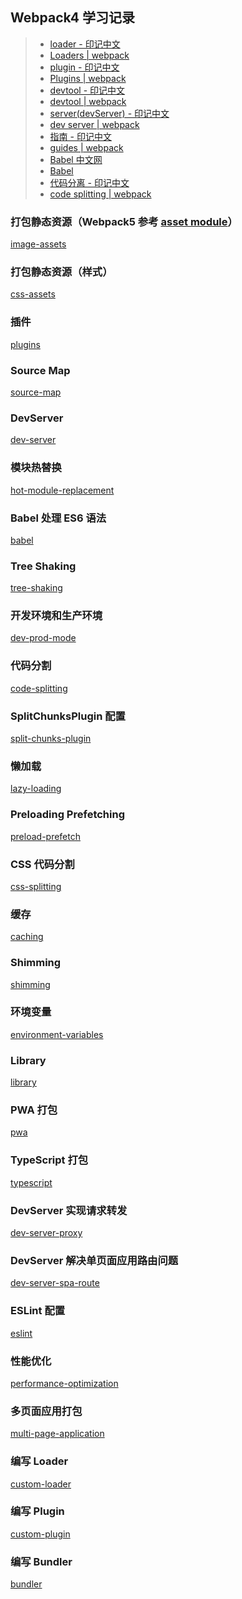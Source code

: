 ## Webpack4 学习记录

> - [loader - 印记中文](https://webpack.docschina.org/loaders/)
> - [Loaders | webpack](https://webpack.js.org/loaders)
> - [plugin - 印记中文](https://webpack.docschina.org/plugins/)
> - [Plugins | webpack](https://webpack.js.org/plugins)
> - [devtool - 印记中文](https://webpack.docschina.org/configuration/devtool/)
> - [devtool | webpack](https://webpack.js.org/configuration/devtool/#root)
> - [server(devServer) - 印记中文](https://webpack.docschina.org/configuration/dev-server)
> - [dev server | webpack](https://webpack.js.org/configuration/dev-server/)
> - [指南 - 印记中文](https://webpack.docschina.org/guides/)
> - [guides | webpack](https://webpack.js.org/guides/)
> - [Babel 中文网](https://www.babeljs.cn/)
> - [Babel](https://babeljs.io/)
> - [代码分离 - 印记中文](https://webpack.docschina.org/guides/code-splitting/)
> - [code splitting | webpack](https://webpack.js.org/guides/code-splitting/)

### 打包静态资源（Webpack5 参考 [asset module](https://webpack.docschina.org/guides/asset-modules/)）

[image-assets](https://github.com/shuangmianxiaoQ/webpack-demo/tree/master/image-assets)

### 打包静态资源（样式）

[css-assets](https://github.com/shuangmianxiaoQ/webpack-demo/tree/master/css-assets)

### 插件

[plugins](https://github.com/shuangmianxiaoQ/webpack-demo/tree/master/plugins)

### Source Map

[source-map](https://github.com/shuangmianxiaoQ/webpack-demo/tree/master/source-map)

### DevServer

[dev-server](https://github.com/shuangmianxiaoQ/webpack-demo/tree/master/dev-server)

### 模块热替换

[hot-module-replacement](https://github.com/shuangmianxiaoQ/webpack-demo/tree/master/hot-module-replacement)

### Babel 处理 ES6 语法

[babel](https://github.com/shuangmianxiaoQ/webpack-demo/tree/master/babel)

### Tree Shaking

[tree-shaking](https://github.com/shuangmianxiaoQ/webpack-demo/tree/master/tree-shaking)

### 开发环境和生产环境

[dev-prod-mode](https://github.com/shuangmianxiaoQ/webpack-demo/tree/master/dev-prod-mode)

### 代码分割

[code-splitting](https://github.com/shuangmianxiaoQ/webpack-demo/tree/master/code-splitting)

### SplitChunksPlugin 配置

[split-chunks-plugin](https://github.com/shuangmianxiaoQ/webpack-demo/tree/master/split-chunks-plugin)

### 懒加载

[lazy-loading](https://github.com/shuangmianxiaoQ/webpack-demo/tree/master/lazy-loading)

### Preloading Prefetching

[preload-prefetch](https://github.com/shuangmianxiaoQ/webpack-demo/tree/master/preload-prefetch)

### CSS 代码分割

[css-splitting](https://github.com/shuangmianxiaoQ/webpack-demo/tree/master/css-splitting)

### 缓存

[caching](https://github.com/shuangmianxiaoQ/webpack-demo/tree/master/caching)

### Shimming

[shimming](https://github.com/shuangmianxiaoQ/webpack-demo/tree/master/shimming)

### 环境变量

[environment-variables](https://github.com/shuangmianxiaoQ/webpack-demo/tree/master/environment-variables)

### Library

[library](https://github.com/shuangmianxiaoQ/webpack-demo/tree/master/library)

### PWA 打包

[pwa](https://github.com/shuangmianxiaoQ/webpack-demo/tree/master/pwa)

### TypeScript 打包

[typescript](https://github.com/shuangmianxiaoQ/webpack-demo/tree/master/typescript)

### DevServer 实现请求转发

[dev-server-proxy](https://github.com/shuangmianxiaoQ/webpack-demo/tree/master/dev-server-proxy)

### DevServer 解决单页面应用路由问题

[dev-server-spa-route](https://github.com/shuangmianxiaoQ/webpack-demo/tree/master/dev-server-spa-route)

### ESLint 配置

[eslint](https://github.com/shuangmianxiaoQ/webpack-demo/tree/master/eslint)

### 性能优化

[performance-optimization](https://github.com/shuangmianxiaoQ/webpack-demo/tree/master/performance-optimization)

### 多页面应用打包

[multi-page-application](https://github.com/shuangmianxiaoQ/webpack-demo/tree/master/multi-page-application)

### 编写 Loader

[custom-loader](https://github.com/shuangmianxiaoQ/webpack-demo/tree/master/custom-loader)

### 编写 Plugin

[custom-plugin](https://github.com/shuangmianxiaoQ/webpack-demo/tree/master/custom-plugin)

### 编写 Bundler

[bundler](https://github.com/shuangmianxiaoQ/webpack-demo/tree/master/bundler)
